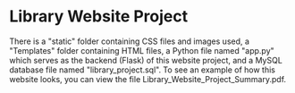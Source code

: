 # Library Website Project
There is a "static" folder containing CSS files and images used, a "Templates" folder containing HTML files, a Python file named "app.py" which serves as the backend (Flask) of this website project, and a MySQL database file named "library_project.sql".
To see an example of how this website looks, you can view the file Library_Website_Project_Summary.pdf.
